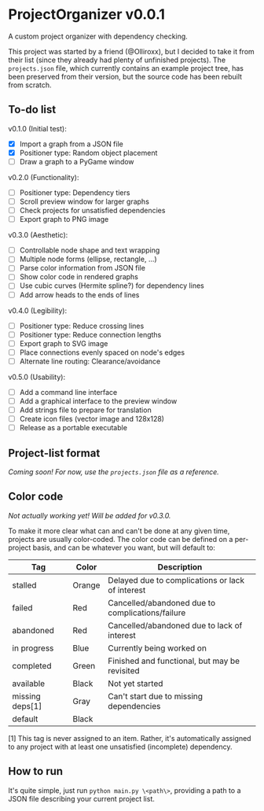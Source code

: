 # ProjectOrganizer v0.0.1

A custom project organizer with dependency checking.

This project was started by a friend (@Olliroxx), but I decided to take it from
their list (since they already had plenty of unfinished projects). The
`projects.json` file, which currently contains an example project tree, has been
preserved from their version, but the source code has been rebuilt from scratch.

## To-do list

v0.1.0 (Initial test):
- [x] Import a graph from a JSON file
- [x] Positioner type: Random object placement
- [ ] Draw a graph to a PyGame window

v0.2.0 (Functionality):
- [ ] Positioner type: Dependency tiers
- [ ] Scroll preview window for larger graphs
- [ ] Check projects for unsatisfied dependencies
- [ ] Export graph to PNG image

v0.3.0 (Aesthetic):
- [ ] Controllable node shape and text wrapping
- [ ] Multiple node forms (ellipse, rectangle, ...)
- [ ] Parse color information from JSON file
- [ ] Show color code in rendered graphs
- [ ] Use cubic curves (Hermite spline?) for dependency lines
- [ ] Add arrow heads to the ends of lines

v0.4.0 (Legibility):
- [ ] Positioner type: Reduce crossing lines
- [ ] Positioner type: Reduce connection lengths
- [ ] Export graph to SVG image
- [ ] Place connections evenly spaced on node's edges
- [ ] Alternate line routing: Clearance/avoidance

v0.5.0 (Usability):
- [ ] Add a command line interface
- [ ] Add a graphical interface to the preview window
- [ ] Add strings file to prepare for translation
- [ ] Create icon files (vector image and 128x128)
- [ ] Release as a portable executable

## Project-list format

_Coming soon! For now, use the `projects.json` file as a reference._

## Color code

_Not actually working yet! Will be added for v0.3.0._

To make it more clear what can and can't be done at any given time, projects are
usually color-coded. The color code can be defined on a per-project basis, and
can be whatever you want, but will default to:

| Tag             | Color  | Description                                      |
|-----------------|--------|--------------------------------------------------|
| stalled         | Orange | Delayed due to complications or lack of interest |
| failed          | Red    | Cancelled/abandoned due to complications/failure |
| abandoned       | Red    | Cancelled/abandoned due to lack of interest      |
| in progress     | Blue   | Currently being worked on                        |
| completed       | Green  | Finished and functional, but may be revisited    |
| available       | Black  | Not yet started                                  |
| missing deps[1] | Gray   | Can't start due to missing dependencies          |
| default         | Black  |                                                  |

[1] This tag is never assigned to an item. Rather, it's automatically assigned
    to any project with at least one unsatisfied (incomplete) dependency.

## How to run

It's quite simple, just run `python main.py \<path\>`, providing a path to a
JSON file describing your current project list.
